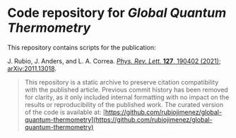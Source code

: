 # Code repository for *Global Quantum Thermometry*

This repository contains scripts for the publication:

J. Rubio, J. Anders, and L. A. Correa. [*Phys. Rev. Lett.* **127**, 190402 (2021)](https://doi.org/10.1103/PhysRevLett.127.190402); [arXiv:2011.13018](https://arxiv.org/abs/2011.13018).  

> This repository is a static archive to preserve citation compatibility with the published article. Previous commit history has been removed for clarity, as it only included internal formatting with no impact on the results or reproducibility of the published work. The curated version of the code is available at: [https://github.com/rubiojimenez/global-quantum-thermometry](https://github.com/rubiojimenez/global-quantum-thermometry)
